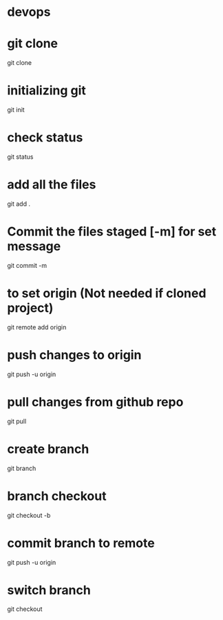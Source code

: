 # devops
# git clone
git clone <REPO-URL>
# initializing git
git init
# check status
git status
# add all the files
git add .
# Commit the files staged [-m] for set message
git commit -m <message>
# to set origin (Not needed if cloned project)
git remote add origin <REPO-URL>
# push changes to origin
git push -u origin
# pull changes from github repo
git pull
# create branch
git branch <branchname>
# branch checkout
git checkout -b <branchname>
# commit branch to remote
git push -u origin <branchname>
# switch branch
git checkout <branchname>

